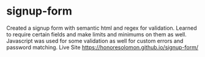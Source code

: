 # signup-form

Created a signup form with semantic html and regex for validation. Learned to require certain fields and make limits and minimums on them as well. Javascript was used for some validation as well for custom errors and password matching.
Live Site https://honoresolomon.github.io/signup-form/

